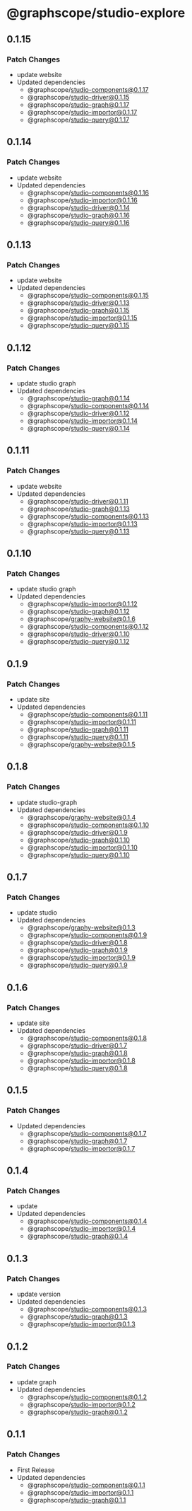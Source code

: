 # @graphscope/studio-explore

## 0.1.15

### Patch Changes

- update website
- Updated dependencies
  - @graphscope/studio-components@0.1.17
  - @graphscope/studio-driver@0.1.15
  - @graphscope/studio-graph@0.1.17
  - @graphscope/studio-importor@0.1.17
  - @graphscope/studio-query@0.1.17

## 0.1.14

### Patch Changes

- update website
- Updated dependencies
  - @graphscope/studio-components@0.1.16
  - @graphscope/studio-importor@0.1.16
  - @graphscope/studio-driver@0.1.14
  - @graphscope/studio-graph@0.1.16
  - @graphscope/studio-query@0.1.16

## 0.1.13

### Patch Changes

- update website
- Updated dependencies
  - @graphscope/studio-components@0.1.15
  - @graphscope/studio-driver@0.1.13
  - @graphscope/studio-graph@0.1.15
  - @graphscope/studio-importor@0.1.15
  - @graphscope/studio-query@0.1.15

## 0.1.12

### Patch Changes

- update studio graph
- Updated dependencies
  - @graphscope/studio-graph@0.1.14
  - @graphscope/studio-components@0.1.14
  - @graphscope/studio-driver@0.1.12
  - @graphscope/studio-importor@0.1.14
  - @graphscope/studio-query@0.1.14

## 0.1.11

### Patch Changes

- update website
- Updated dependencies
  - @graphscope/studio-driver@0.1.11
  - @graphscope/studio-graph@0.1.13
  - @graphscope/studio-components@0.1.13
  - @graphscope/studio-importor@0.1.13
  - @graphscope/studio-query@0.1.13

## 0.1.10

### Patch Changes

- update studio graph
- Updated dependencies
  - @graphscope/studio-importor@0.1.12
  - @graphscope/studio-graph@0.1.12
  - @graphscope/graphy-website@0.1.6
  - @graphscope/studio-components@0.1.12
  - @graphscope/studio-driver@0.1.10
  - @graphscope/studio-query@0.1.12

## 0.1.9

### Patch Changes

- update site
- Updated dependencies
  - @graphscope/studio-components@0.1.11
  - @graphscope/studio-importor@0.1.11
  - @graphscope/studio-graph@0.1.11
  - @graphscope/studio-query@0.1.11
  - @graphscope/graphy-website@0.1.5

## 0.1.8

### Patch Changes

- update studio-graph
- Updated dependencies
  - @graphscope/graphy-website@0.1.4
  - @graphscope/studio-components@0.1.10
  - @graphscope/studio-driver@0.1.9
  - @graphscope/studio-graph@0.1.10
  - @graphscope/studio-importor@0.1.10
  - @graphscope/studio-query@0.1.10

## 0.1.7

### Patch Changes

- update studio
- Updated dependencies
  - @graphscope/graphy-website@0.1.3
  - @graphscope/studio-components@0.1.9
  - @graphscope/studio-driver@0.1.8
  - @graphscope/studio-graph@0.1.9
  - @graphscope/studio-importor@0.1.9
  - @graphscope/studio-query@0.1.9

## 0.1.6

### Patch Changes

- update site
- Updated dependencies
  - @graphscope/studio-components@0.1.8
  - @graphscope/studio-driver@0.1.7
  - @graphscope/studio-graph@0.1.8
  - @graphscope/studio-importor@0.1.8
  - @graphscope/studio-query@0.1.8

## 0.1.5

### Patch Changes

- Updated dependencies
  - @graphscope/studio-components@0.1.7
  - @graphscope/studio-graph@0.1.7
  - @graphscope/studio-importor@0.1.7

## 0.1.4

### Patch Changes

- update
- Updated dependencies
  - @graphscope/studio-components@0.1.4
  - @graphscope/studio-importor@0.1.4
  - @graphscope/studio-graph@0.1.4

## 0.1.3

### Patch Changes

- update version
- Updated dependencies
  - @graphscope/studio-components@0.1.3
  - @graphscope/studio-graph@0.1.3
  - @graphscope/studio-importor@0.1.3

## 0.1.2

### Patch Changes

- update graph
- Updated dependencies
  - @graphscope/studio-components@0.1.2
  - @graphscope/studio-importor@0.1.2
  - @graphscope/studio-graph@0.1.2

## 0.1.1

### Patch Changes

- First Release
- Updated dependencies
  - @graphscope/studio-components@0.1.1
  - @graphscope/studio-importor@0.1.1
  - @graphscope/studio-graph@0.1.1
